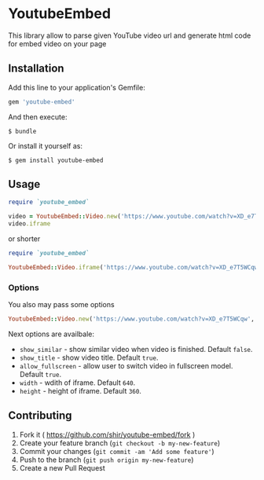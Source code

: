 # YoutubeEmbed

This library allow to parse given YouTube video url and generate html code for embed video on your page

## Installation

Add this line to your application's Gemfile:

```ruby
gem 'youtube-embed'
```

And then execute:

    $ bundle

Or install it yourself as:

    $ gem install youtube-embed

## Usage

```ruby
require `youtube_embed`

video = YoutubeEmbed::Video.new('https://www.youtube.com/watch?v=XD_e7T5WCqw') # You may use short url too like 'https://youtu.be/XD_e7T5WCqw'
video.iframe
```
or shorter
```ruby
require `youtube_embed`

YoutubeEmbed::Video.iframe('https://www.youtube.com/watch?v=XD_e7T5WCqw')
```

### Options

You also may pass some options
```ruby
YoutubeEmbed::Video.new('https://www.youtube.com/watch?v=XD_e7T5WCqw', { show_similar: true })
```
Next options are availbale:

- `show_similar` - show similar video when video is finished. Default `false`.
- `show_title`   - show video title. Default `true`.
- `allow_fullscreen` - allow user to switch video in fullscreen model. Default `true`.
- `width` - wdith of iframe. Default `640`.
- `height` - height of iframe. Default `360`.

## Contributing

1. Fork it ( https://github.com/shir/youtube-embed/fork )
2. Create your feature branch (`git checkout -b my-new-feature`)
3. Commit your changes (`git commit -am 'Add some feature'`)
4. Push to the branch (`git push origin my-new-feature`)
5. Create a new Pull Request
